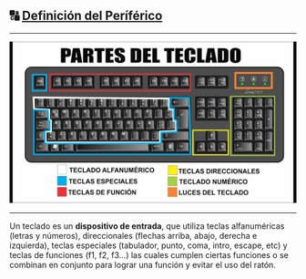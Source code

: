 ## 🔠 [Definición del Períférico](README.md)
---
<img src="img/partes_teclado.jpg" alt="teclado" width="800" heigth="500">

---

Un teclado es un **dispositivo de entrada**, que utiliza teclas alfanuméricas (letras y números), direccionales (flechas arriba, abajo, derecha e izquierda), teclas especiales (tabulador, punto, coma, intro, escape, etc) y teclas de funciones (f1, f2, f3...) las cuales cumplen ciertas funciones o se combinan en conjunto para lograr una función y evitar el uso del ratón.
